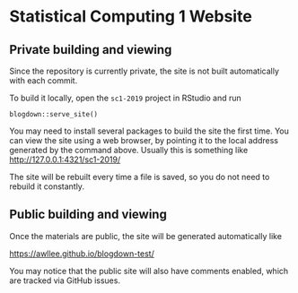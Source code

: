 # Statistical Computing 1 Website

## Private building and viewing

Since the repository is currently private, the site is not built automatically with each commit.

To build it locally, open the `sc1-2019` project in RStudio and run

```
blogdown::serve_site()
```

You may need to install several packages to build the site the first time. You can view the site using a web browser, by pointing it to the local address generated by the command above. Usually this is something like http://127.0.0.1:4321/sc1-2019/

The site will be rebuilt every time a file is saved, so you do not need to rebuild it constantly.

## Public building and viewing

Once the materials are public, the site will be generated automatically like

https://awllee.github.io/blogdown-test/

You may notice that the public site will also have comments enabled, which are tracked via GitHub issues.
